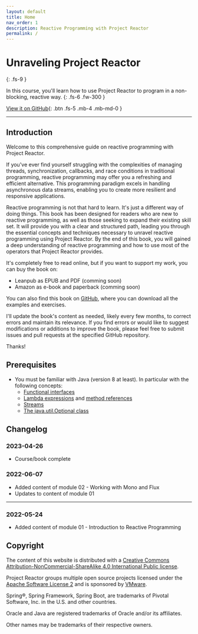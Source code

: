 ```yaml
---
layout: default
title: Home
nav_order: 1
description: Reactive Programming with Project Reactor
permalink: /
---
```


# Unraveling Project Reactor
{: .fs-9 }

In this course, you'll learn how to use Project Reactor to program in a non-blocking, reactive way.
{: .fs-6 .fw-300 }

[View it on GitHub](https://github.com/eh3rrera/project-reactor-course){: .btn .fs-5 .mb-4 .mb-md-0 }

---

## Introduction

Welcome to this comprehensive guide on reactive programming with Project Reactor.

If you've ever find yourself struggling with the complexities of managing threads, synchronization, callbacks, and race conditions in traditional programming, reactive programming may offer you a refreshing and efficient alternative. This programming paradigm excels in handling asynchronous data streams, enabling you to create more resilient and responsive applications.

Reactive programming is not that hard to learn. It's just a different way of doing things. This book has been designed for readers who are new to reactive programming, as well as those seeking to expand their existing skill set. It will provide you with a clear and structured path, leading you through the essential concepts and techniques necessary to unravel reactive programming using Project Reactor. By the end of this book, you will gained a deep understanding of reactive programming and how to use most of the operators that Project Reactor provides.

It's completely free to read online, but if you want to support my work, you can buy the book on:
  - Leanpub as EPUB and PDF (comming soon)
  - Amazon as e-book and paperback (comming soon)

You can also find this book on [GitHub](https://github.com/eh3rrera/project-reactor-course), where you can download all the examples and exercises.

I'll update the book's content as needed, likely every few months, to correct errors and maintain its relevance. If you find errors or would like to suggest modifications or additions to improve the book, please feel free to submit issues and pull requests at the specified GitHub repository. 

Thanks!

## Prerequisites
- You must be familiar with Java (version 8 at least). In particular with the following concepts:
    - [Functional interfaces](https://ocpj8.javastudyguide.com/ch08.html)
    - [Lambda expressions](https://ocpj8.javastudyguide.com/ch09.html) and [method references](https://ocpj8.javastudyguide.com/ch11.html)
    - [Streams](https://ocpj8.javastudyguide.com/ch12.html)
    - [The java.util.Optional class](https://ocpj8.javastudyguide.com/ch14.html)
    

## Changelog

### 2023-04-26
- Course/book complete

### 2022-06-07
- Added content of module 02 - Working with Mono and Flux
- Updates to content of module 01

---
### 2022-05-24
- Added content of module 01 - Introduction to Reactive Programming


## Copyright
The content of this website is distributed with a [Creative Commons Attribution-NonCommercial-ShareAlike 4.0 International Public license](https://github.com/eh3rrera/project-reactor-course/tree/main/LICENSE.txt).

Project Reactor groups multiple open source projects licensed under the [Apache Software License 2](https://www.apache.org/licenses/LICENSE-2.0.html) and is sponsored by [VMware](https://www.vmware.com).

Spring®, Spring Framework, Spring Boot, are trademarks of Pivotal Software, Inc. in the U.S. and other countries.

Oracle and Java are registered trademarks of Oracle and/or its affiliates.

Other names may be trademarks of their respective owners.
